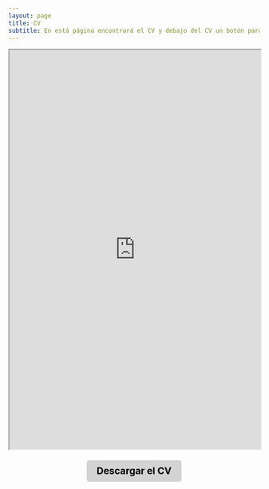 ```yaml
---
layout: page
title: CV
subtitle: En está página encontrará el CV y debajo del CV un botón para descargar el CV
---
```

<div id="intro" style="text-align: justify;">
    <iframe src="https://davecas1.github.io/CV%20DAVID%20VELOSO%20CASTELL%C3%93.pdf" width="100%" height="800px"></iframe>
    <div style="text-align: center; margin-top: 20px;">
    <a href="https://github.com/davecas1/davecas1.github.io/raw/4bb76b890a1a4dd35dd553b455490891f4831fb3/CV%20DAVID%20VELOSO%20CASTELL%C3%93.pdf" download style="display: inline-block; padding: 10px 20px; background-color: #d3d3d3; color: #000000; font-size: 19px; font-weight: bold; text-decoration: none; border-radius: 5px; transition: background-color 0.3s ease;">
        Descargar el CV
    </a>
</div>
</div>
